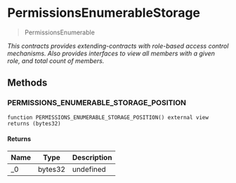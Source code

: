 # PermissionsEnumerableStorage



> PermissionsEnumerable



*This contracts provides extending-contracts with role-based access control mechanisms.           Also provides interfaces to view all members with a given role, and total count of members.*

## Methods

### PERMISSIONS_ENUMERABLE_STORAGE_POSITION

```solidity
function PERMISSIONS_ENUMERABLE_STORAGE_POSITION() external view returns (bytes32)
```






#### Returns

| Name | Type | Description |
|---|---|---|
| _0 | bytes32 | undefined |




